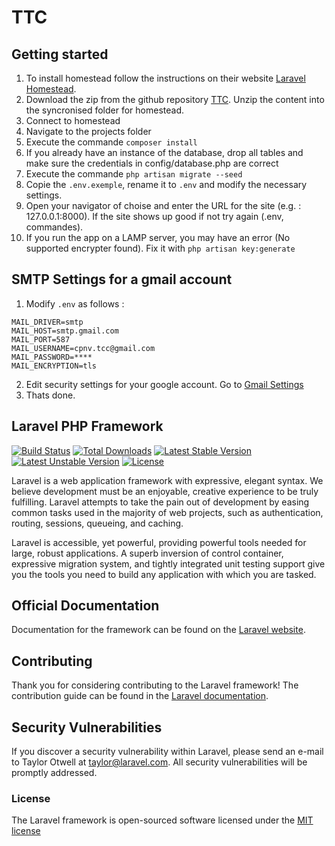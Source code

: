 # TTC

## Getting started

1. To install homestead follow the instructions on their website [Laravel Homestead](https://laravel.com/docs/5.3/homestead).
2. Download the zip from the github repository [TTC](https://github.com/CPNV-ES/TCC). Unzip the content into the syncronised folder for homestead.
3. Connect to homestead
4. Navigate to the projects folder
5. Execute the commande `composer install`
5. If you already have an instance of the database, drop all tables and make sure the credentials in config/database.php are correct
6. Execute the commande `php artisan migrate --seed`
7. Copie the `.env.exemple`, rename it to `.env` and modify the necessary settings.
8. Open your navigator of choise and enter the URL for the site (e.g. : 127.0.0.1:8000). If the site shows up good if not try again (.env, commandes).
9. If you run the app on a LAMP server, you may have an error (No supported encrypter found). Fix it with `php artisan key:generate`

## SMTP Settings for a gmail account

1. Modify `.env` as follows :
```
MAIL_DRIVER=smtp
MAIL_HOST=smtp.gmail.com
MAIL_PORT=587
MAIL_USERNAME=cpnv.tcc@gmail.com
MAIL_PASSWORD=****
MAIL_ENCRYPTION=tls
```

2. Edit security settings for your google account. Go to [Gmail Settings](https://www.google.com/settings/security/lesssecureapps)
3. Thats done.



<!-- Previous readme -->
## Laravel PHP Framework

[![Build Status](https://travis-ci.org/laravel/framework.svg)](https://travis-ci.org/laravel/framework)
[![Total Downloads](https://poser.pugx.org/laravel/framework/d/total.svg)](https://packagist.org/packages/laravel/framework)
[![Latest Stable Version](https://poser.pugx.org/laravel/framework/v/stable.svg)](https://packagist.org/packages/laravel/framework)
[![Latest Unstable Version](https://poser.pugx.org/laravel/framework/v/unstable.svg)](https://packagist.org/packages/laravel/framework)
[![License](https://poser.pugx.org/laravel/framework/license.svg)](https://packagist.org/packages/laravel/framework)

Laravel is a web application framework with expressive, elegant syntax. We believe development must be an enjoyable, creative experience to be truly fulfilling. Laravel attempts to take the pain out of development by easing common tasks used in the majority of web projects, such as authentication, routing, sessions, queueing, and caching.

Laravel is accessible, yet powerful, providing powerful tools needed for large, robust applications. A superb inversion of control container, expressive migration system, and tightly integrated unit testing support give you the tools you need to build any application with which you are tasked.

## Official Documentation

Documentation for the framework can be found on the [Laravel website](http://laravel.com/docs).

## Contributing

Thank you for considering contributing to the Laravel framework! The contribution guide can be found in the [Laravel documentation](http://laravel.com/docs/contributions).

## Security Vulnerabilities

If you discover a security vulnerability within Laravel, please send an e-mail to Taylor Otwell at taylor@laravel.com. All security vulnerabilities will be promptly addressed.

### License

The Laravel framework is open-sourced software licensed under the [MIT license](http://opensource.org/licenses/MIT)
